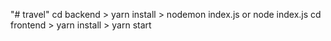 "# travel" 
cd backend > yarn install > nodemon index.js or node index.js
cd frontend > yarn install > yarn start
